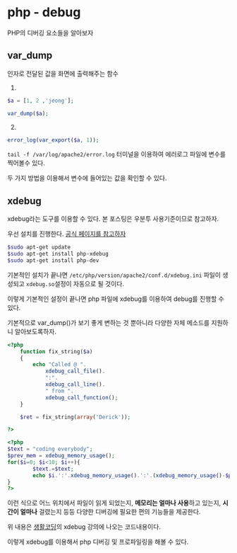 # php - debug

PHP의 디버깅 요소들을 알아보자

## var_dump

인자로 전달된 값을 화면에 출력해주는 함수

1.

```php
$a = [1, 2 ,'jeong'];

var_dump($a);
```

2.

```php
error_log(var_export($a, 1));
```

`tail -f /var/log/apache2/error.log` 터미널을 이용하여 에러로그 파일에 변수를 찍어볼수 있다.

두 가지 방법을 이용해서 변수에 들어있는 값을 확인할 수 있다.

## xdebug

xdebug라는 도구를 이용할 수 있다. 본 포스팅은 우분투 사용기준이므로 참고하자.

우선 설치를 진행한다. [공식 페이지를 참고하자](https://xdebug.org/docs/install)

```sh
$sudo apt-get update
$sudo apt-get install php-xdebug
$sudo apt-get install php-dev
```

기본적인 설치가 끝나면 `/etc/php/version/apache2/conf.d/xdebug.ini` 파일이 생성되고 `xdebug.so`설정이 자동으로 될 것이다.

이렇게 기본적인 설정이 끝나면 php 파일에 xdebug를 이용하여 debug를 진행할 수 있다.

기본적으로 var_dump()가 보기 좋게 변하는 것 뿐아니라 다양한 자체 메소드를 지원하니 알아보도록하자.

```php
<?php
    function fix_string($a)
    {
        echo "Called @ ".
            xdebug_call_file().
            ":".
            xdebug_call_line().
            " from ".
            xdebug_call_function();
    }

    $ret = fix_string(array('Derick'));

?>

<?php
$text = "coding everybody";
$prev_mem = xdebug_memory_usage();
for($i=0; $i<10; $i++){
        $text.=$text;
        echo $i.':'.xdebug_memory_usage().':'.(xdebug_memory_usage()-$prev_mem).':'.strlen($text)."\n";
}
?>
```

이런 식으로 어느 위치에서 파일이 읽게 되었는지, **메모리는 얼마나 사용**하고 있는지, **시간이 얼마나** 걸렸는지 등등 다양한 디버깅에 필요한 편의 기능들을 제공한다.

위 내용은 [생활코딩](https://opentutorials.org/module/411/3756)의 xdebug 강의에 나오는 코드내용이다.

이렇게 xdebug를 이용해서 php 디버깅 및 프로파일링을 해볼 수 있다.
